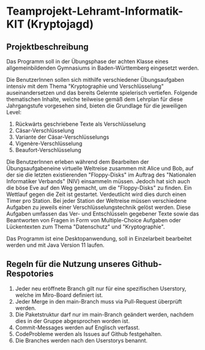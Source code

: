 # Teamprojekt-Lehramt-Informatik-KIT (Kryptojagd)

## Projektbeschreibung

Das Programm soll in der &Uuml;bungsphase der achten Klasse eines allgemeinbildenden Gymnasiums in Baden-Württemberg eingesetzt werden. 

Die BenutzerInnen sollen sich mithilfe verschiedener Übungsaufgaben intensiv mit dem Thema "Kryptographie und Verschlüsselung" auseinandersetzen und das bereits Gelernte spielerisch vertiefen. 
Folgende thematischen Inhalte, welche teilweise gemäß dem Lehrplan für diese Jahrgangstufe vorgesehen sind, bieten die Grundlage für die jeweiligen Level:
  1. Rückwärts geschriebene Texte als Verschlüsselung
  2. Cäsar-Verschlüsselung
  3. Variante der Cäsar-Verschlüsselungs
  4. Vigenère-Verschlüsselung
  5. Beaufort-Verschlüsselung

Die  BenutzerInnen erleben während dem Bearbeiten der Übungsaufgabeneine virtuelle Weltreise zusammen mit Alice und Bob, auf der sie die letzten existierenden "Floppy-Disks" im Auftrag des "Nationalen Informatiker Verbands" (NIV) einsammeln müssen.
Jedoch hat sich auch die böse Eve auf den Weg gemacht, um die "Floppy-Disks" zu finden. Ein Wettlauf gegen die Zeit ist gestartet. 
Verdeutlicht wird dies durch einen Timer pro Station. 
Bei jeder Station der Weltreise müssen verschiedene Aufgaben zu jeweils einer Verschlüsselungstechnik gelöst werden. Diese Aufgaben umfassen das Ver- und Entschlüsseln gegebener Texte sowie das Beantworten von Fragen in Form von Multiple-Choice Aufgaben oder Lückentexten zum Thema "Datenschutz" und "Kryptographie".

Das Programm ist eine Desktopanwendung, soll in Einzelarbeit bearbeitet werden und mit Java Version 11 laufen.

## Regeln für die Nutzung unseres Github-Respotories

1. Jeder neu eröffnete Branch gilt nur für eine spezifischen Userstory, welche im Miro-Board definiert ist.
2. Jeder Merge in den main-Branch muss via Pull-Request überprüft werden.
3. Die Paketstruktur darf nur im main-Branch geändert werden, nachdem dies in der Gruppe abgesprochen worden ist.
4. Commit-Messages werden auf Englisch verfasst.
5. CodeProbleme werden als Issues auf Github festgehalten.
6. Die Branches werden nach den Userstorys benannt.
